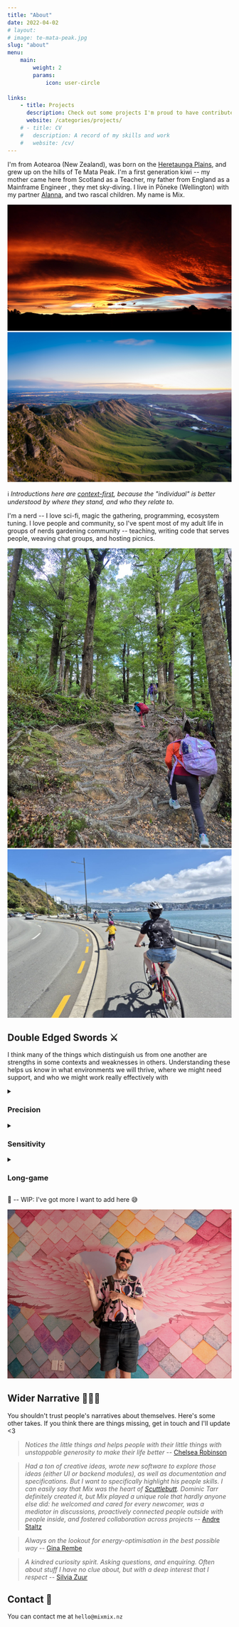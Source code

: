 ```yaml
---
title: "About"
date: 2022-04-02
# layout: 
# image: te-mata-peak.jpg
slug: "about"
menu:
    main:
        weight: 2
        params:
            icon: user-circle

links:
    - title: Projects
      description: Check out some projects I'm proud to have contributed to
      website: /categories/projects/
    # - title: CV
    #   description: A record of my skills and work
    #   website: /cv/
---
```



I'm from Aotearoa (New Zealand), was born on the [Heretaunga
Plains](https://en.wikipedia.org/wiki/Heretaunga_Plains), and grew up on the
hills of Te Mata Peak. I'm a first generation kiwi -- my mother came here from
Scotland as a Teacher, my father from England as a Mainframe Engineer , they met
sky-diving. I live in Pōneke (Wellington) with my partner
[Alanna](https://alanna.space), and two rascal children. My name is Mix.


![Skies over the Heretaunga Plains](sunset.jpg)
![Te Mata Peak](te-mata-peak.jpg)

:information_source: _Introductions here are
[context-first](https://en.wikipedia.org/wiki/Pepeha), because the "individual"
is better understood by where they stand, and who they relate to._

I'm a nerd -- I love sci-fi, magic the gathering, programming, ecosystem
tuning. I love people and community, so I've spent most of my adult life in
groups of nerds gardening community -- teaching, writing code that serves
people, weaving chat groups, and hosting picnics.


![Hiking the Orongarongas](tramping.jpeg)
![Biking the Wellington waterfront](biking.jpeg)


## Double Edged Swords :crossed_swords:

I think many of the things which distinguish us from one another are strengths
in some contexts and weaknesses in others. Understanding these helps us know
in what environments we will thrive, where we might need support, and who we
might work really effectively with

<details>
  <summary>
    <h3>Precision</h3>
  </summary>

I tend to load a lot of detail in when trying to understand something. If I'm
making some discernment/ judgement, I want to understand the veracity, the
context, the relationships. Glossing over detail feels wrong to me. I'd
rather defer -- keeping possibility space open -- than jumping to wrong
conclusion.

**Positives** :+1:
  - very thorough reader
  - spots edge cases in systems _(quirks which lead to unintended consequences)_
  - asks incisive questions
  - understands deeply
  - forbearant _(not quick to judge)_

**Negatives** :-1:
  - slow reader
  - analysis paralysis (load more context than is needed)
  - mistaken for critic/ pedant _(deep understanding == care though!)_
  - stickler for words
  - slow to label bad actors
</details>


<details>
  <summary>
    <h3>Sensitivity</h3> <!-- Wide-sense? -->
  </summary>

Sensory input (particularly aural, visual) that is out of place or unusual
stand out a lot to me. I don't think I have super-powered sense organs, rather 
my sense processing is tuned a little different than others.

**Positives** :+1:
  - spots errors
  - matter-out-of-place memory → quick at finding
  - finds broken things _(electronics, pipes, machinery)_
  - hears upset children/ stuck animals
  - can rock-hop at speed

**Negatives** :-1:
  - odd sounds pull my attention like a fox _(out of conversation)_
  - struggle to parse voices in crowded / reverberant environments
  - annoyed by dying fluorescent tubes
  - disturbed by tree pruning / removal

</details>

<details>
  <summary>
    <h3>Long-game</h3>
  </summary>

When I find something I love in the world, or something that has potential for
greatness, I often ask myself "how could more people benefit from this?" or
"what would further enhance this?". I'm thinking in the long term, about scaling
the pattern I see, and ensuring it's longevity.

**Positives** :+1:
  - sees potentials
  - amazing first-follower / cheerleader / support character
  - very active bridger and weaver of people
  - unperturbed by any short-term awkwardness _(e.g. love giving constructive feedback)_

**Negatives** :-1:
  - jumps too far ahead
  - chronic feedback _(it can be very hard for me to not share important data)_

</details>

:construction: -- WIP: I've got more I want to add here :sweat_smile:

![](mix-wings.jpeg)

## Wider Narrative :people_holding_hands:

You shouldn't trust people's narratives about themselves. Here's some other
takes. If you think there are things missing, get in touch and I'll update <3

> _Notices the little things and helps people with their little things with
> unstoppable generosity to make their life better_ -- [Chelsea
> Robinson](https://chelsearobinson.me/)

> _Had a ton of creative ideas, wrote new software to explore those ideas
> (either UI or backend modules), as well as documentation and specifications.
> But I want to specifically highlight his people skills. I can easily say that
> Mix was the heart of [Scuttlebutt](/p/scuttlebutt). Dominic Tarr definitely
> created it, but Mix played a unique role that hardly anyone else did: he
> welcomed and cared for every newcomer, was a mediator in discussions,
> proactively connected people outside with people inside, and fostered
> collaboration across projects_ -- [Andre Staltz](https://staltz.com/)


> _Always on the lookout for energy-optimisation in the best possible way_ --
> [Gina Rembe](https://www.linkedin.com/in/gina-rembe-3a607014/)

> _A kindred curiosity spirit. Asking questions, and enquiring. Often
> about stuff I have no clue about, but with a deep interest that I respect_
> -- [Silvia Zuur](https://www.linkedin.com/in/silviazuur/)


## Contact :pencil:


You can contact me at `hello@mixmix.nz`

